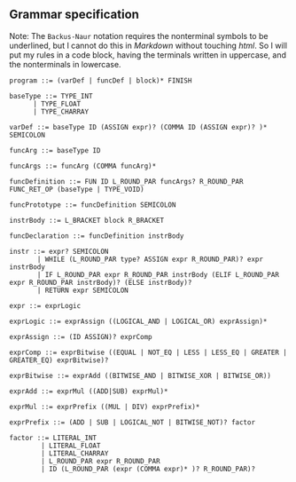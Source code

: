 ## Grammar specification

Note: The `Backus-Naur` notation requires the nonterminal symbols to be underlined, but I cannot do this in *Markdown* without touching _html_. So I will put my rules in a code block, having the terminals written in uppercase, and the nonterminals in lowercase.

```
program ::= (varDef | funcDef | block)* FINISH

baseType ::= TYPE_INT
      | TYPE_FLOAT
      | TYPE_CHARRAY

varDef ::= baseType ID (ASSIGN expr)? (COMMA ID (ASSIGN expr)? )* SEMICOLON 

funcArg ::= baseType ID

funcArgs ::= funcArg (COMMA funcArg)*

funcDefinition ::= FUN ID L_ROUND_PAR funcArgs? R_ROUND_PAR FUNC_RET_OP (baseType | TYPE_VOID)

funcPrototype ::= funcDefinition SEMICOLON

instrBody ::= L_BRACKET block R_BRACKET

funcDeclaration ::= funcDefinition instrBody

instr ::= expr? SEMICOLON
       | WHILE (L_ROUND_PAR type? ASSIGN expr R_ROUND_PAR)? expr instrBody
       | IF L_ROUND_PAR expr R_ROUND_PAR instrBody (ELIF L_ROUND_PAR expr R_ROUND_PAR instrBody)? (ELSE instrBody)?
       | RETURN expr SEMICOLON

expr ::= exprLogic

exprLogic ::= exprAssign ((LOGICAL_AND | LOGICAL_OR) exprAssign)*

exprAssign ::= (ID ASSIGN)? exprComp

exprComp ::= exprBitwise ((EQUAL | NOT_EQ | LESS | LESS_EQ | GREATER | GREATER_EQ) exprBitwise)?

exprBitwise ::= exprAdd ((BITWISE_AND | BITWISE_XOR | BITWISE_OR))

exprAdd ::= exprMul ((ADD|SUB) exprMul)*

exprMul ::= exprPrefix ((MUL | DIV) exprPrefix)*

exprPrefix ::= (ADD | SUB | LOGICAL_NOT | BITWISE_NOT)? factor

factor ::= LITERAL_INT
        | LITERAL_FLOAT
        | LITERAL_CHARRAY
        | L_ROUND_PAR expr R_ROUND_PAR
        | ID (L_ROUND_PAR (expr (COMMA expr)* )? R_ROUND_PAR)?

```

